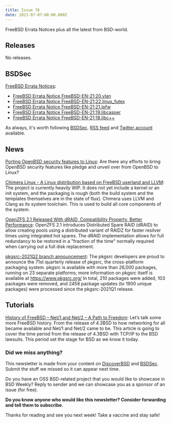```yaml
---
title: Issue 76
date: 2021-07-07:00:00.000Z
---
```


FreeBSD Errata Notices plus all the latest from BSD-world.

<!-- more -->

## Releases

No releases.

## BSDSec

[FreeBSD Errata Notices](https://bsdsec.net/tags/freebsd?utm_source=bsdweekly):
- [FreeBSD Errata Notice FreeBSD-EN-21:20.vlan](https://bsdsec.net/articles/freebsd-announce-freebsd-errata-notice-freebsd-en-21-20-vlan)
- [FreeBSD Errata Notice FreeBSD-EN-21:22.linux_futex](https://bsdsec.net/articles/freebsd-announce-freebsd-errata-notice-freebsd-en-21-22-linux_futex)
- [FreeBSD Errata Notice FreeBSD-EN-21:21.ipfw](https://bsdsec.net/articles/freebsd-announce-freebsd-errata-notice-freebsd-en-21-21-ipfw)
- [FreeBSD Errata Notice FreeBSD-EN-21:19.libcasper](https://bsdsec.net/articles/freebsd-announce-freebsd-errata-notice-freebsd-en-21-19-libcasper)
- [FreeBSD Errata Notice FreeBSD-EN-21:18.libc++](https://bsdsec.net/articles/freebsd-announce-freebsd-errata-notice-freebsd-en-21-18-libc)

As always, it's worth following [BSDSec](https://bsdsec.net). [RSS feed](https://bsdsec.net/articles.atom) and [Twitter account](https://twitter.com/bsdsec) available.

## News

[Porting OpenBSD security features to Linux](https://distrowatch.com/weekly.php?issue=20210705#qa&utm_source=bsdweekly): Are there any efforts to bring OpenBSD security features like pledge and unveil over from OpenBSD to Linux?

[Chimera Linux - A Linux distribution based on FreeBSD userland and LLVM](https://chimera-linux.org/?utm_source=bsdweekly): The project is currently heavily WIP. It does not yet include a kernel or an init system, and the packaging is rough (both the build system and the templates themselves are in the state of flux). Chimera uses LLVM and Clang as its system toolchain. This is used to build all core components of the system.

[OpenZFS 2.1 Released With dRAID, Compatibility Property, Better Performance](https://www.phoronix.com/scan.php?page=news_item&px=OpenZFS-2.1&utm_source=bsdweekly): OpenZFS 2.1 introduces Distributed Spare RAID (dRAID) to allow creating pools using a distributed variant of RAIDZ for faster resilver times using integrated hot spares. The dRAID implementation allows for full redundancy to be restored in a "fraction of the time" normally required when carrying out a full disk replacement.

[pkgsrc-2021Q2 branch announcement](https://bsdsec.net/articles/pkgsrc-2021q2-branch-announcement?utm_source=bsdweekly): The pkgsrc developers are proud to announce the 71st quarterly release of pkgsrc, the cross-platform packaging system. pkgsrc is available with more than 26,000 packages, running on 23 separate platforms; more information on pkgsrc itself is available at https://www.pkgsrc.org/ In total, 210 packages were added, 103 packages were removed, and 2458 package updates (to 1900 unique packages) were processed since the pkgsrc-2021Q1 release.

## Tutorials

[History of FreeBSD – Net/1 and Net/2 – A Path to Freedom](https://klarasystems.com/articles/history-of-freebsd-net-1-and-net-2-a-path-to-freedom/?utm_source=bsdweekly): Let’s talk some more FreeBSD history. From the release of 4.3BSD to how networking for all became available and Net/1 and Net/2 came to be. This article is going to cover the time period from the release of 4.3BSD with TCP/IP to the BSD lawsuits. This period set the stage for BSD as we know it today.

### Did we miss anything?

This newsletter is made from your content on [DiscoverBSD](https://discoverbsd.com) and [BSDSec](https://bsdsec.net). Submit the stuff we missed so it can appear next time.

Do you have an OSS BSD-related project that you would like to showcase in BSD Weekly? Reply to sender and we can showcase you as a sponsor of an issue (for free).

**Do you know anyone who would like this newsletter? Consider forwarding and tell them to subscribe.**

Thanks for reading and see you next week! Take a vaccine and stay safe!
